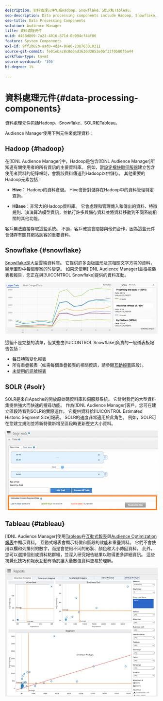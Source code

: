 ```yaml
---
description: 資料處理元件包括Hadoop、Snowflake、SOLR和Tableau。
seo-description: Data processing components include Hadoop, Snowflake, SOLR, and Tableau.
seo-title: Data Processing Components
solution: Audience Manager
title: 資料處理元件
uuid: d458d869-7a23-4016-871d-0b994cf4af06
feature: System Components
exl-id: 9ff2b82b-aad0-4d24-96e6-230763019311
source-git-commit: fe01ebac8c0d0ad3630d3853e0bf32f0b00f6a44
workflow-type: tm+mt
source-wordcount: '395'
ht-degree: 1%

---
```


# 資料處理元件{#data-processing-components}

資料處理元件包括Hadoop、Snowflake、SOLR和Tableau。

<!-- 

c_comproc.xml

 -->

Audience Manager使用下列元件來處理資料：

## Hadoop {#hadoop}

在[!DNL Audience Manager]中，Hadoop是包含[!DNL Audience Manager]所知道有關使用者的所有資訊的主要資料庫。 例如，當[設定檔快取伺服器](../../reference/system-components/components-data-collection.md)建立包含使用者資料的記錄檔時，會將該資料傳送到Hadoop以供儲存。 其他重要的Hadoop元素包括：

* **Hive：** Hadoop的資料倉儲。 Hive會針對儲存在Hadoop中的資料管理特定查詢。

* **HBase：**&#x200B;非常大的Hadoop資料庫。 它會處理和管理傳入和傳出的資料、特徵規則、演演算法模型資訊，並執行許多與儲存資料並將資料移動到不同系統相關的其他功能。

客戶無法直接存取這些系統。 不過，客戶確實會間接與他們合作，因為這些元件會儲存有關其網站訪客的重要資料。

## Snowflake {#snowflake}

[Snowflake](https://www.snowflake.net/)是大型雲端資料庫。 它提供許多面板圖形及其相關文字方塊的資料，顯示圖形中每個專案的%變更。 如果您使用[!DNL Audience Manager]並檢視儀表板報告，您正在與[!UICONTROL Snowflake]提供的資料互動。



![](assets/dashboardreport.png)

這絕不是完整的清單，但某些由[!UICONTROL Snowflake]負責的一般儀表板報告包括：

* [每日特徵變化報表](/help/using/reporting/audience-optimization-reports/daily-trait-variation-report.md)
* 所有重疊報表（如需每個重疊報表的相關資訊，請參閱[互動報表](/help/using/reporting/dynamic-reports/dynamic-reports.md)區段）。
* [未使用的訊號報表](/help/using/reporting/dynamic-reports/unused-signals.md)

## SOLR {#solr}

SOLR是來自Apache的開放原始碼資料庫和伺服器系統。 它針對我們的大型資料集提供強大而快速的搜尋功能。 作為[!DNL Audience Manager]客戶，您可在建立區段時看到SOLR的實際運作。 它提供資料給[!UICONTROL Estimated Historic Segment Size]報表。 SOLR的速度非常適用於此角色。 例如，SOLR可在您建立規則並將新特徵新增至區段時更新歷史大小資料。



![](assets/audsize.png)

## Tableau {#tableau}

[!DNL Audience Manager]使用[Tableau](https://www.tableausoftware.com/)在[互動式報表](../../reporting/dynamic-reports/dynamic-reports.md#interactive-and-overlap-reports)與[Audience Optimization報表](../../reporting/audience-optimization-reports/audience-optimization-reports.md)中顯示資料。 互動式報表會顯示特徵和區段的效能和重疊資料。 它們不會使用以欄和列排列的數字，而是會使用不同的形狀、顏色和大小傳回資料。 此外，您可以選擇個別或資料點群組，並深入研究報告結果以取得更多詳細資訊。 這些視覺化技巧和報表互動有助於讓大量數值資料更易於理解。



![](assets/advertiser_analytics.png)
